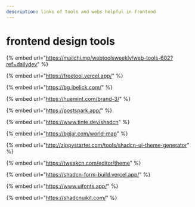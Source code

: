 ```yaml
---
description: links of tools and webs helpful in frontend
---
```


# frontend design tools&#x20;



{% embed url="https://mailchi.mp/webtoolsweekly/web-tools-602?ref=dailydev" %}

{% embed url="https://freetool.vercel.app/" %}

{% embed url="https://bg.ibelick.com/" %}

{% embed url="https://huemint.com/brand-3/" %}

{% embed url="https://postspark.app/" %}

{% embed url="https://www.tinte.dev/shadcn" %}

{% embed url="https://bgjar.com/world-map" %}

{% embed url="http://zippystarter.com/tools/shadcn-ui-theme-generator" %}

{% embed url="https://tweakcn.com/editor/theme" %}

{% embed url="https://shadcn-form-build.vercel.app/" %}

{% embed url="https://www.uifonts.app/" %}

{% embed url="https://shadcnuikit.com/" %}
